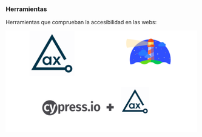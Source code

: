 ### Herramientas

Herramientas que comprueban la accesibilidad en las webs:

![herramientas accesibilidad](media/Herramientas.png) <!-- .element: style="height: 350px;" --> 
